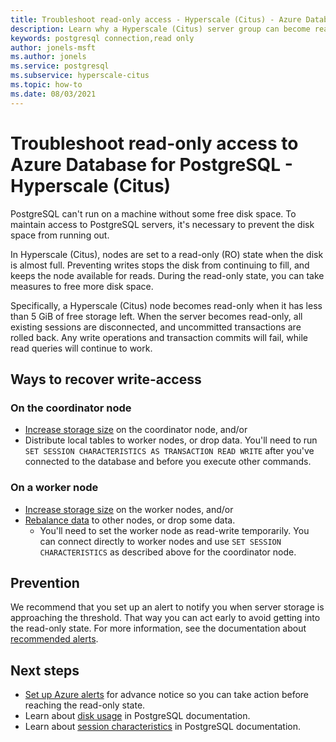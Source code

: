 ```yaml
---
title: Troubleshoot read-only access - Hyperscale (Citus) - Azure Database for PostgreSQL
description: Learn why a Hyperscale (Citus) server group can become read-only, and what to do
keywords: postgresql connection,read only
author: jonels-msft
ms.author: jonels
ms.service: postgresql
ms.subservice: hyperscale-citus
ms.topic: how-to
ms.date: 08/03/2021
---
```


# Troubleshoot read-only access to Azure Database for PostgreSQL - Hyperscale (Citus)

PostgreSQL can't run on a machine without some free disk space. To maintain
access to PostgreSQL servers, it's necessary to prevent the disk space from
running out.

In Hyperscale (Citus), nodes are set to a read-only (RO) state when the disk is
almost full. Preventing writes stops the disk from continuing to fill, and
keeps the node available for reads. During the read-only state, you can take
measures to free more disk space.

Specifically, a Hyperscale (Citus) node becomes read-only when it has less than
5 GiB of free storage left. When the server becomes read-only, all existing
sessions are disconnected, and uncommitted transactions are rolled back. Any
write operations and transaction commits will fail, while read queries will
continue to work.

## Ways to recover write-access

### On the coordinator node

* [Increase storage
  size](howto-hyperscale-scale-grow.md#increase-storage-on-nodes)
  on the coordinator node, and/or
* Distribute local tables to worker nodes, or drop data. You'll need to run
  `SET SESSION CHARACTERISTICS AS TRANSACTION READ WRITE` after you've
  connected to the database and before you execute other commands.

### On a worker node

* [Increase storage
  size](howto-hyperscale-scale-grow.md#increase-storage-on-nodes)
  on the worker nodes, and/or
* [Rebalance data](howto-hyperscale-scale-rebalance.md) to other nodes, or drop
  some data.
	* You'll need to set the worker node as read-write temporarily. You can
	  connect directly to worker nodes and use `SET SESSION CHARACTERISTICS` as
	  described above for the coordinator node.

## Prevention

We recommend that you set up an alert to notify you when server storage is
approaching the threshold. That way you can act early to avoid getting into the
read-only state. For more information, see the documentation about [recommended
alerts](howto-hyperscale-alert-on-metric.md#suggested-alerts).

## Next steps

* [Set up Azure
  alerts](howto-hyperscale-alert-on-metric.md#suggested-alerts)
  for advance notice so you can take action before reaching the read-only state.
* Learn about [disk
  usage](https://www.postgresql.org/docs/current/diskusage.html) in PostgreSQL
  documentation.
* Learn about [session
  characteristics](https://www.postgresql.org/docs/13/sql-set-transaction.html)
  in PostgreSQL documentation.
